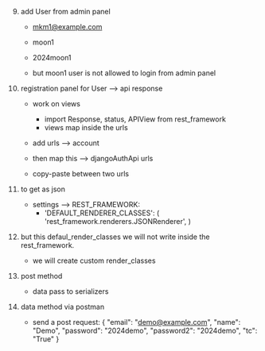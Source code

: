9. add User from admin panel
    - mkm1@example.com
    - moon1
    - 2024moon1

    - but moon1 user is not allowed to login from admin panel


10. registration panel for User --> api response
    - work on views
        - import Response, status, APIView from rest_framework
        - views map inside the urls

    - add urls --> account
    - then map this --> djangoAuthApi urls
    - copy-paste between two urls


11. to get as json
    - settings --> REST_FRAMEWORK:
        - 'DEFAULT_RENDERER_CLASSES': (
        'rest_framework.renderers.JSONRenderer',
        )


12. but this defaul_render_classes we will not write inside the rest_framework.
    - we will create custom render_classes


13. post method
    - data pass to serializers

14. data method via postman
    - send a post request:
        {
            "email": "demo@example.com",
            "name": "Demo",
            "password": "2024demo",
            "password2": "2024demo",
            "tc": "True"
        }
